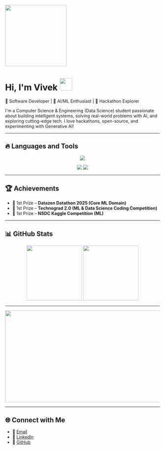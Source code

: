 <p align="left">
  <img src="https://media.giphy.com/media/qgQUggAC3Pfv687qPC/giphy.gif" width="200"/>
</p>

# Hi, I'm Vivek <img src="https://media.giphy.com/media/hvRJCLFzcasrR4ia7z/giphy.gif" width="40">  

🚀 Software Developer | 🤖 AI/ML Enthusiast | 🎯 Hackathon Explorer  

I'm a Computer Science & Engineering (Data Science) student passionate about building intelligent systems, solving real-world problems with AI, and exploring cutting-edge tech. I love hackathons, open-source, and experimenting with Generative AI!  

---

## 🔥 Languages and Tools  

<p align="center">  
  <img src="https://skillicons.dev/icons?i=python,java,js,react,fastapi,flask,pytorch,tensorflow,mongodb,postgresql,docker,git,github,linux" />  
</p>  

<p align="center">  
  <img src="https://upload.wikimedia.org/wikipedia/commons/d/de/AirflowLogo.png"/>  
  <img src="https://img.shields.io/badge/LangChain-1C3C3C?style=for-the-badge&logo=chainlink&logoColor=white](https://upload.wikimedia.org/wikipedia/commons/3/3f/LangChain_logo.png"/>  
</p>  

---

## 🏆 Achievements  
- 🥇 1st Prize – **Datazen Datathon 2025 (Core ML Domain)**  
- 🥇 1st Prize – **Technograd 2.0 (ML & Data Science Coding Competition)**  
- 🥇 1st Prize – **NSDC Kaggle Competition (ML)**  

---

## 📊 GitHub Stats  

<p align="center">
  <img src="https://github-readme-stats.vercel.app/api?username=VivekNair2&show_icons=true&theme=tokyonight" height="180" />
  <img src="https://github-readme-stats.vercel.app/api/top-langs/?username=VivekNair2&layout=compact&theme=tokyonight" height="180" />
</p>  

---

<p align="center">  
  <img src="https://media.giphy.com/media/L1R1tvI9svkIWwpVYr/giphy.gif" width="600" height="300"/>  
</p>  

---

## 🌐 Connect with Me  
- 📧 [Email](mailto:vivekh2004@gmail.com)  
- 💼 [LinkedIn](https://linkedin.com/in/vivek-nair-a7257328a)  
- 🐙 [GitHub](https://github.com/VivekNair2)  

